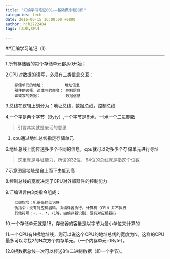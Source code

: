 ```yaml
---
title: "汇编学习笔记001——基础概念和知识"
categories: tech
date: 2016-06-15 16:00:00 +0800
author: hjb2722404
tags: [汇编,CPU]

---
```


##汇编学习笔记（1）

---

1.所有存储器的每个存储单元都从0开始；

2.CPU对数据的读写，必须有三类信息交互：

        存储单元的地址：         地址信息
        器件的选择，读或写的命令： 控制信息
        读或写的数据：           数据信息


3.总线在逻辑上划分为：地址总线，数据总线，控制总线

4.一个字是两个字节（Byty）,一个字节是8bit，一bit一个二进制数

<blockquote>
  引言其实就是废话的意思
</blockquote>


1.  cpu通过地址总线指定存储单元


6.地址总线上能传送多少个不同的信息，cpu就可以对多少个存储单元进行寻址

<blockquote>
  这里就是寻址能力，所谓的32位，64位的总线就是指这个位数
</blockquote>

7.示意图里地址是自上而下由低到高

8.控制总线的宽度决定了CPU对外部器件的控制能力

9.汇编语言由3类指令组成：

        汇编指令：机器码的助记符
        伪指令：没有对应机器码，由编译器执行，计算机（CPU）并不执行
        其他符号：+，-，*，/1等，由编译器识别，没有对应机器码


10.一个存储单元就是1B，存储器的容量是以字节为最小单位来计算的

11.一个CPU有N根地址线，则可以说这个CPU的地址总线的宽度为N。这样的CPU最多可以寻找2的N次方个内存单元。（一个内存单元=1Byte）。

12.8根数据总线一次可以传送8位二进制数据（即一个字节）。

